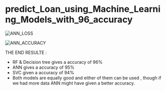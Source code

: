 # predict_Loan_using_Machine_Learning_Models_with_96_accuracy

![ANN_LOSS](https://github.com/Sabrin-Hariri/predict_Loan_using_Machine_Learning_Models_with_96_accuracy/assets/120058651/59ac99c8-86aa-40b7-9234-232b0f443c30)

![ANN_ACCURACY](https://github.com/Sabrin-Hariri/predict_Loan_using_Machine_Learning_Models_with_96_accuracy/assets/120058651/75146127-c7c3-4091-84a9-2b40ae1c6535)

THE END RESULTE :

* RF & Decision tree  gives a accuracy of 96%  
* ANN gives a accuracy of 95%
* SVC given a accuracy of 94%
* Both models are equally good and either of them can be used , though if we had more data ANN might have given a better accuracy.
